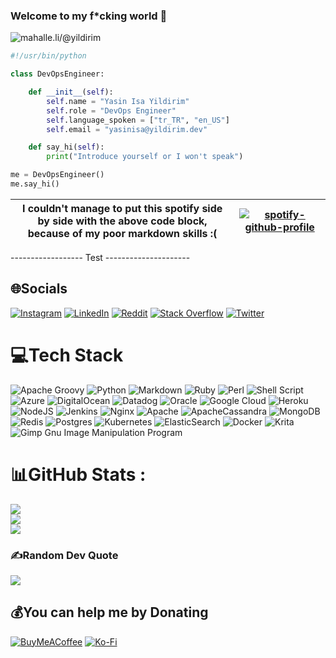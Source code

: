 ### Welcome to my f*cking world 🖕
![mahalle.li/@yildirim](https://img.shields.io/mastodon/follow/000000354?domain=https%3A%2F%2Fmahalle.li&style=social)

```python
#!/usr/bin/python

class DevOpsEngineer:

    def __init__(self):
        self.name = "Yasin Isa Yildirim"
        self.role = "DevOps Engineer"
        self.language_spoken = ["tr_TR", "en_US"]
        self.email = "yasinisa@yildirim.dev"

    def say_hi(self):
        print("Introduce yourself or I won't speak")

me = DevOpsEngineer()
me.say_hi()
```
| I couldn't manage to put this spotify side by side with the above code block, <br> because of my poor markdown skills :(	| [![spotify-github-profile](https://spotify-github-profile.vercel.app/api/view?uid=2xom3cnad7budvi6jeposxcnj&cover_image=true)](https://open.spotify.com/user/2xom3cnad7budvi6jeposxcnj) 	|
|---	|---	|

------------------ Test ---------------------


## 🌐Socials
[![Instagram](https://img.shields.io/badge/Instagram-%23E4405F.svg?logo=Instagram&logoColor=white)](https://instagram.com/yasin_isa_yildirim) [![LinkedIn](https://img.shields.io/badge/LinkedIn-%230077B5.svg?logo=linkedin&logoColor=white)](https://linkedin.com/in/yasin-isa-yildirim) [![Reddit](https://img.shields.io/badge/Reddit-%23FF4500.svg?logo=Reddit&logoColor=white)](https://reddit.com/user/JesThun) [![Stack Overflow](https://img.shields.io/badge/-Stackoverflow-FE7A16?logo=stack-overflow&logoColor=white)](https://stackoverflow.com/users/13756006) [![Twitter](https://img.shields.io/badge/Twitter-%231DA1F2.svg?logo=Twitter&logoColor=white)](https://twitter.com/yildirim_dev) 

# 💻Tech Stack
![Apache Groovy](https://img.shields.io/badge/Apache%20Groovy-4298B8.svg?style=flat&logo=Apache+Groovy&logoColor=white) ![Python](https://img.shields.io/badge/python-3670A0?style=flat&logo=python&logoColor=ffdd54) ![Markdown](https://img.shields.io/badge/markdown-%23000000.svg?style=flat&logo=markdown&logoColor=white) ![Ruby](https://img.shields.io/badge/ruby-%23CC342D.svg?style=flat&logo=ruby&logoColor=white) ![Perl](https://img.shields.io/badge/perl-%2339457E.svg?style=flat&logo=perl&logoColor=white) ![Shell Script](https://img.shields.io/badge/shell_script-%23121011.svg?style=flat&logo=gnu-bash&logoColor=white) ![Azure](https://img.shields.io/badge/azure-%230072C6.svg?style=flat&logo=azure-devops&logoColor=white) ![DigitalOcean](https://img.shields.io/badge/DigitalOcean-%230167ff.svg?style=flat&logo=digitalOcean&logoColor=white) ![Datadog](https://img.shields.io/badge/datadog-%23632CA6.svg?style=flat&logo=datadog&logoColor=white) ![Oracle](https://img.shields.io/badge/Oracle-F80000?style=flat&logo=oracle&logoColor=white) ![Google Cloud](https://img.shields.io/badge/Google%20Cloud-%234285F4.svg?style=flat&logo=google-cloud&logoColor=white) ![Heroku](https://img.shields.io/badge/heroku-%23430098.svg?style=flat&logo=heroku&logoColor=white) ![NodeJS](https://img.shields.io/badge/node.js-6DA55F?style=flat&logo=node.js&logoColor=white) ![Jenkins](https://img.shields.io/badge/jenkins-%232C5263.svg?style=flat&logo=jenkins&logoColor=white) ![Nginx](https://img.shields.io/badge/nginx-%23009639.svg?style=flat&logo=nginx&logoColor=white) ![Apache](https://img.shields.io/badge/apache-%23D42029.svg?style=flat&logo=apache&logoColor=white) ![ApacheCassandra](https://img.shields.io/badge/cassandra-%231287B1.svg?style=flat&logo=apache-cassandra&logoColor=white) ![MongoDB](https://img.shields.io/badge/MongoDB-%234ea94b.svg?style=flat&logo=mongodb&logoColor=white) ![Redis](https://img.shields.io/badge/redis-%23DD0031.svg?style=flat&logo=redis&logoColor=white) ![Postgres](https://img.shields.io/badge/postgres-%23316192.svg?style=flat&logo=postgresql&logoColor=white) ![Kubernetes](https://img.shields.io/badge/kubernetes-%23326ce5.svg?style=flat&logo=kubernetes&logoColor=white) ![ElasticSearch](https://img.shields.io/badge/-ElasticSearch-005571?style=flat&logo=elasticsearch) ![Docker](https://img.shields.io/badge/docker-%230db7ed.svg?style=flat&logo=docker&logoColor=white) ![Krita](https://img.shields.io/badge/Krita-203759?style=flat&logo=krita&logoColor=EEF37B) ![Gimp Gnu Image Manipulation Program](https://img.shields.io/badge/Gimp-657D8B?style=flat&logo=gimp&logoColor=FFFFFF)
# 📊GitHub Stats :
![](https://github-readme-stats.vercel.app/api?username=redsfyre&theme=gruvbox&hide_border=true&include_all_commits=true&count_private=true)<br/>
![](https://github-readme-streak-stats.herokuapp.com/?user=redsfyre&theme=gruvbox&hide_border=true)<br/>
![](https://github-readme-stats.vercel.app/api/top-langs/?username=redsfyre&theme=gruvbox&hide_border=true&include_all_commits=true&count_private=true&layout=compact)

### ✍️Random Dev Quote
![](https://quotes-github-readme.vercel.app/api?type=horizontal&theme=gruvbox)

  ## 💰You can help me by Donating
  [![BuyMeACoffee](https://img.shields.io/badge/Buy%20Me%20a%20Coffee-ffdd00?style=flat&logo=buy-me-a-coffee&logoColor=black)](https://buymeacoffee.com/yildirimdev) [![Ko-Fi](https://img.shields.io/badge/Ko--fi-F16061?style=flat&logo=ko-fi&logoColor=white)](https://ko-fi.com/yildirimdev) 

  <!-- Proudly created with GPRM ( https://gprm.itsvg.in ) -->
  

